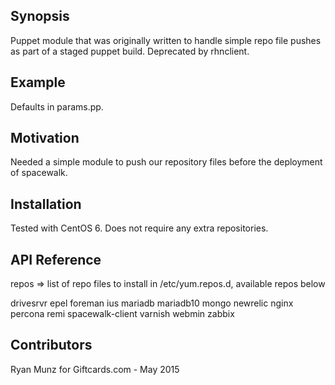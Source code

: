 ## Synopsis

Puppet module that was originally written to handle simple repo file pushes as part of a staged puppet build. Deprecated by rhnclient.

## Example

Defaults in params.pp.

## Motivation

Needed a simple module to push our repository files before the deployment of spacewalk.

## Installation

Tested with CentOS 6.
Does not require any extra repositories.

## API Reference

repos => list of repo files to install in /etc/yum.repos.d, available repos below

drivesrvr
epel
foreman
ius
mariadb
mariadb10
mongo
newrelic
nginx
percona
remi
spacewalk-client
varnish
webmin
zabbix


## Contributors

Ryan Munz for Giftcards.com - May 2015
